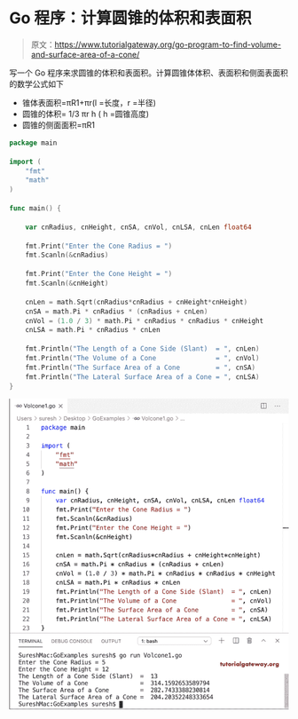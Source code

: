 # Go 程序：计算圆锥的体积和表面积

> 原文：<https://www.tutorialgateway.org/go-program-to-find-volume-and-surface-area-of-a-cone/>

写一个 Go 程序来求圆锥的体积和表面积。计算圆锥体体积、表面积和侧面表面积的数学公式如下

*   锥体表面积=πR1+πr(l =长度，r =半径)
*   圆锥的体积= 1/3 πr h ( h =圆锥高度)
*   圆锥的侧面面积=πR1

```go
package main

import (
    "fmt"
    "math"
)

func main() {

    var cnRadius, cnHeight, cnSA, cnVol, cnLSA, cnLen float64

    fmt.Print("Enter the Cone Radius = ")
    fmt.Scanln(&cnRadius)

    fmt.Print("Enter the Cone Height = ")
    fmt.Scanln(&cnHeight)

    cnLen = math.Sqrt(cnRadius*cnRadius + cnHeight*cnHeight)
    cnSA = math.Pi * cnRadius * (cnRadius + cnLen)
    cnVol = (1.0 / 3) * math.Pi * cnRadius * cnRadius * cnHeight
    cnLSA = math.Pi * cnRadius * cnLen

    fmt.Println("The Length of a Cone Side (Slant)  = ", cnLen)
    fmt.Println("The Volume of a Cone               = ", cnVol)
    fmt.Println("The Surface Area of a Cone         = ", cnSA)
    fmt.Println("The Lateral Surface Area of a Cone = ", cnLSA)
}
```

![Go program to Find Volume and Surface Area of a Cone](img/ef4c70600bf39504fe0c7fe57d5d7338.png)